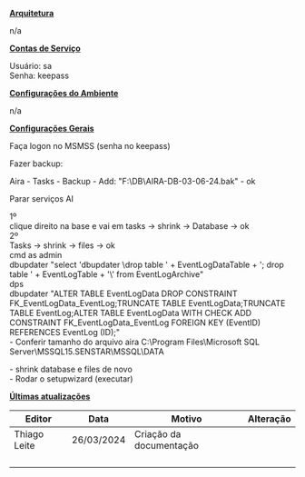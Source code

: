 **<u>Arquitetura</u>**

n/a

**<u>Contas de Serviço</u>**

Usuário: sa  
Senha: keepass

**<u>Configurações do Ambiente</u>**

n/a

**<u>Configurações Gerais</u>**

Faça logon no MSMSS (senha no keepass)

Fazer backup:

Aira - Tasks - Backup - Add: "F:\\DB\\AIRA-DB-03-06-24.bak" - ok

Parar serviços AI

1º  
clique direito na base e vai em tasks -> shrink -> Database -> ok  
2º  
Tasks -> shrink -> files -> ok  
cmd as admin  
dbupdater "select 'dbupdater \\drop table ' + EventLogDataTable + '; drop table ' + EventLogTable + '\\' from EventLogArchive"  
dps  
dbupdater "ALTER TABLE EventLogData DROP CONSTRAINT FK_EventLogData_EventLog;TRUNCATE TABLE EventLogData;TRUNCATE TABLE EventLog;ALTER TABLE EventLogData WITH CHECK ADD CONSTRAINT FK_EventLogData_EventLog FOREIGN KEY (EventID) REFERENCES EventLog (ID);"  
\- Conferir tamanho do arquivo aira C:\\Program Files\\Microsoft SQL Server\\MSSQL15.SENSTAR\\MSSQL\\DATA

\- shrink database e files de novo  
\- Rodar o setupwizard (executar)

**<u>Últimas atualizações</u>**

| Editor | Data | Motivo | Alteração |
| --- | --- | --- | --- |
| Thiago Leite | 26/03/2024 | Criação da documentação |     |
|     |     |     |     |
|     |     |     |     |
|     |     |     |     |
|     |     |     |     |